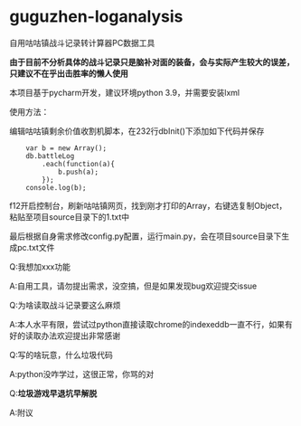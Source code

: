 # guguzhen-loganalysis

自用咕咕镇战斗记录转计算器PC数据工具

**由于目前不分析具体的战斗记录只是脑补对面的装备，会与实际产生较大的误差，只建议不在乎出击胜率的懒人使用**

本项目基于pycharm开发，建议环境python 3.9，并需要安装lxml

使用方法：

编辑咕咕镇剩余价值收割机脚本，在232行dbInit()下添加如下代码并保存
```
    var b = new Array();
    db.battleLog
        .each(function(a){
            b.push(a);
        });
    console.log(b);
```
f12开启控制台，刷新咕咕镇网页，找到刚才打印的Array，右键选复制Object，粘贴至项目source目录下的1.txt中

最后根据自身需求修改config.py配置，运行main.py，会在项目source目录下生成pc.txt文件

Q:我想加xxx功能

A:自用工具，请勿提出需求，没空搞，但是如果发现bug欢迎提交issue

Q:为啥读取战斗记录要这么麻烦

A:本人水平有限，尝试过python直接读取chrome的indexeddb一直不行，如果有好的读取办法欢迎提出非常感谢

Q:写的啥玩意，什么垃圾代码

A:python没咋学过，这很正常，你骂的对

Q:**垃圾游戏早退坑早解脱**

A:附议

